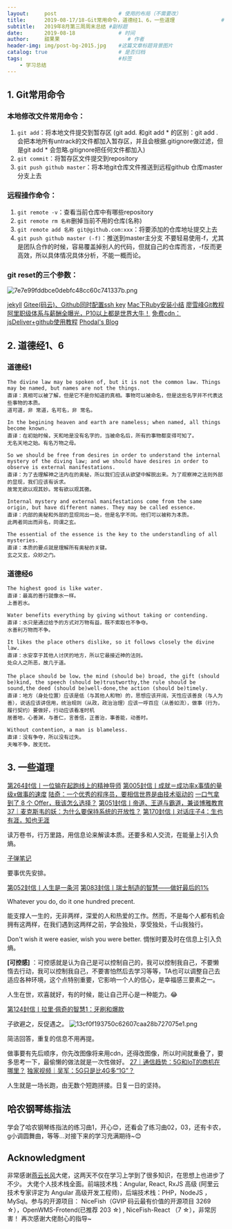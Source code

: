 ```yaml
---
layout:     post                    # 使用的布局（不需要改）
title:      2019-08-17/18-Git常用命令，道德经1、6，一些道理               # 标题 
subtitle:   2019年8月第三周周末总结 #副标题
date:       2019-08-18              # 时间
author:     甜果果                      # 作者
header-img: img/post-bg-2015.jpg    #这篇文章标题背景图片
catalog: true                       # 是否归档
tags:                               #标签
    - 学习总结 
---
```


## 1. Git常用命令
### 本地修改文件常用命令：
1. `git add`：将本地文件提交到暂存区
    (git add. 和git add * 的区别：git add . 会把本地所有untrack的文件都加入暂存区，并且会根据.gitignore做过滤，但是git add * 会忽略.gitignore把任何文件都加入)
2. `git commit`：将暂存区文件提交到repository
3. `git push github master`：将本地git仓库文件推送到远程github 仓库master分支上去
### 远程操作命令：
1. `git remote -v`：查看当前仓库中有哪些repository
2. `git remote rm 名称`删掉当前不用的仓库(名称)
3. `git remote add 名称 git@github.com:xxx`：将要添加的仓库地址提交上去
4. `git push github master (-f)`：推送到master主分支
   不要轻易使用-f，尤其是团队合作的时候，容易覆盖掉别人的代码，但就自己的仓库而言，-f反而更高效，所以具体情况具体分析，不能一概而论。
### git reset的三个参数：
![7e7e99fddbce0debfc48cc60c741337b.png](evernotecid://A48E35C2-11B7-4FAB-B1CB-CE27DEC23A2D/appyinxiangcom/7989011/ENResource/p565)

[jekyll](https://www.jekyll.com.cn)
[Gitee\(码云\)、Github同时配置ssh key](https://my.oschina.net/u/3552749/blog/1678082)
[Mac下Ruby安装小结](https://www.jianshu.com/p/22c1df57910d)
[廖雪峰Git教程](https://www.liaoxuefeng.com/wiki/896043488029600)
[阿里职级体系与薪酬全曝光，P10以上都是世界大牛！](https://mp.weixin.qq.com/s/s1r_Bcw-gwTMvY77o316_w)
[免费cdn：jsDeliver+github使用教程](https://baijiahao.baidu.com/s?id=1623013726378332873&wfr=spider&for=pc)
[Phodal's Blog](https://github.com/phodal/phodaldev)

## 2. 道德经1、6
### 道德经1
```
The divine law may be spoken of, but it is not the common law. Things may be named, but names are not the things.
直译：真相可以被了解，但是它不是你知道的真相。事物可以被命名，但是这些名字并不代表这些事物的本质。
道可道，非 常道，名可名，非 常名。
```
```
In the begining heaven and earth are nameless; when named, all things become known.
直译：在初始时候，天和地是没有名字的，当被命名后，所有的事物都变得可知了。
无名天地之始。有名万物之母。
```
```
So we should be free from desires in order to understand the internal mystery of the diving law; and we should have desires in order to observe is external manifestations.
直译：为了去理解神之法内在的奥秘，所以我们应该从欲望中解脱出来。为了观察神之法则外部的显现，我们应该有诉求。
故常无欲以观其妙。常有欲以观其徼。
```
```
Internal mystery and external manifestations come from the same origin, but have different names. They may be called essence.
直译：内部的奥秘和外部的显现同出一处，但是名字不同。他们可以被称为本质。
此两者同出而异名，同谓之玄。
```
```
The essential of the essence is the key to the understandling of all mysteries.
直译：本质的要点就是理解所有奥秘的关键。
玄之又玄，众妙之门。
```

### 道德经6
```
The highest good is like water. 
直译：最高的善行就像水一样。
上善若水。
```
```
Water benefits everything by giving without taking or contending.
直译：水只是通过给予的方式对万物有益，既不索取也不争夺。
水善利万物而不争。
```
```
It likes the place others dislike, so it follows closely the divine law.
直译：水安享于其他人讨厌的地方，所以它最接近神的法则。
处众人之所恶，故几于道。
```
```
The place should be low，the mind (should be) broad, the gift (should be)kind, the speech (should be)trustworthy,the rule should be sound,the deed (should be)well-done,the action (should be)timely.
直译：地方（身处位置）应该是低（与其他人和物）的，思想应该开阔，天性应该善良（与人为善），说话应该讲信用，统治规则（从政，政治治理）应该一呼百应（从善如流），做事（行为，履行契约）要做好，行动应该看准时机
居善地，心善渊，与善仁，言善信，正善治，事善能，动善时。
```
```
Without contention, a man is blameless.
直译：没有争夺，所以没有过失。
夫唯不争，故无忧。
```

## 3. 一些道理
[第264封信丨一位输在起跑线上的精神导师](https://m.igetget.com/rush/course/index/qKYBO4Xn5z2rL7x30dp7q4BL6YHgxiLo6I7yERqeYMBZ8ZPyWeo6DZgRbA8kmGl1)
[第005封信丨成就＝成功率x事情的量级x做事的速度](https://m.igetget.com/rush/course/index/W5l3BxdbLD627v1kMGPBj61oenIWkfq4WhqxJKrN2ym7M7PKZ8OV9gnezErXj0mR)
[陆奇：一个优秀的程序员，要相信世界是由技术驱动的](https://mp.weixin.qq.com/s/bj2yyCpPi58xGOqWBcGHcw)
[一口气拿到了 8 个 Offer，我该怎么选择？](https://mp.weixin.qq.com/s/_bHrD8574-8yo9ZsaBng-g)
[第051封信丨帝道、王道与霸道，兼谈博雅教育](https://m.igetget.com/rush/course/index/qKYBO4Xn5z2rL7x30dp7q4BL6YHgxiDWVC7yERqeYMBZ8ZPyWeo6DZgRbA8kmGl1)
[37｜麦克斯韦的妖：为什么要保持系统的开放性？](https://m.igetget.com/rush/course/index/vKeobmBZjE3LR2MVOPMXYOEnzUaJcj5gvSZqM1GA2d3JBJQ1J54axy0XYnzNdr8D)
[第170封信丨对话庄子4：生也有涯，知也无涯](https://m.igetget.com/rush/course/index/baG4zkR50EYg8Wdv21pKm6q0oLCXVsn3OiEYdg3NVx1mGmPBn7OqyZX3L6mJerKA)

读万卷书，行万里路，用信息论来解读本质。还要多和人交流，在能量上引入负熵。

[子弹笔记](https://youtu.be/fm15cmYU0IM)

要事优先安排。

[第052封信丨人生是一条河](https://m.igetget.com/rush/course/index/L5Vezmo0yZ7gYjMEqxw2OLaNRxiBrFAJyi86X3qKE4GdJdp6AGva19KWBNrXnR24)
[第083封信丨瑞士制造的智慧——做好最后的1%](https://m.igetget.com/rush/course/index/Ga4rAqlv5XLMxRDk7gwjX4Zl9kUaKiBbNijLzyXZk5Wx1xQVJEnz286b3BKO0eZd)

Whatever you do, do it one hundred precent.

能支撑人一生的，无非两样，深爱的人和热爱的工作。然而，不是每个人都有机会拥有这两样，在我们遇到这两样之前，学会独处，享受独处，千山我独行。

Don't wish it were easier, wish you were better. 惆怅时要及时在信息上引入负熵。

**[可控感]** ：可控感就是认为自己是可以控制自己的，我可以控制我自己，不要懒惰去行动，我可以控制我自己，不要害怕然后去学习等等，TA也可以调整自己去适应各种环境，这个点特别重要，它影响一个人的信心，是幸福感三要素之一。

人生在世，欢喜就好，有的时候，能让自己开心是一种能力。😂

[第124封信丨拉里·佩奇的智慧1：牙刷和爆款](https://m.igetget.com/rush/course/index/Vedrz8joAvklDKgxM2QZ2EJxNlUEaiWekTbDykWg7o09Y9Q9yYLm6BZO5nJRbEaX?time=1566177462672&refreshT=1566177462672)

子欲避之，反促遇之。
![13cf0f193750c62607caa28b727075e1.png](evernotecid://A48E35C2-11B7-4FAB-B1CB-CE27DEC23A2D/appyinxiangcom/7989011/ENResource/p566)

简洁回答，重复的信息不用再提。

做事要有先后顺序，你先改图像将来用cdn，还得改图像，所以时间就重叠了，要多思考一下，最偷懒的做法就是一次性做好。
[27｜通信趋势：5G和IoT的商机在哪里？](https://m.igetget.com/rush/course/index/aZv1E9YrMbzLmONq2P9NmERagi37T8j51c7MYobrdB05n5wxoWejyGkRg5n3VX40)
[独家视频｜吴军：5G只是比4G多“1G”？](https://m.igetget.com/rush/course/index/lo7r1BaVG0ZO5Wm9LQ3KrDxZ8T2Xsz4raiObKLEgakJr9rQ8x32geJN46YEkDjdX)

人生就是一场长跑，由无数个短跑拼接。日复一日的坚持。

## 哈农钢琴练指法
学会了哈农钢琴练指法的练习曲1，开心😊，还看会了练习曲02，03，还有卡农，g小调圆舞曲，等等...对接下来的学习充满期待~😊

## Acknowledgment
非常感谢[燕云长风](https://yanyunchangfeng.com/)大佬，这两天不仅在学习上学到了很多知识，在思想上也进步了不少。
大佬个人技术栈全面。前端技术栈：Angular, React, RxJS 高级 (阿里云技术专家评定为 Angular 高级开发工程师)，后端技术栈：PHP，NodeJS ，MySql。参与的开源项目： NiceFish（GVIP 码云最有价值的开源项目 3269 ☆），OpenWMS-Frotend(已推荐 203 ☆) , NiceFish-React （7 ☆），非常厉害！
再次感谢大佬耐心的指导~
